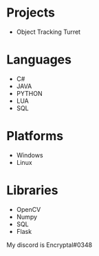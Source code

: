 # Projects
- Object Tracking Turret

# Languages
- C#
- JAVA
- PYTHON
- LUA
- SQL

# Platforms
- Windows
- Linux

# Libraries
- OpenCV
- Numpy
- SQL
- Flask

My discord is Encryptal#0348
